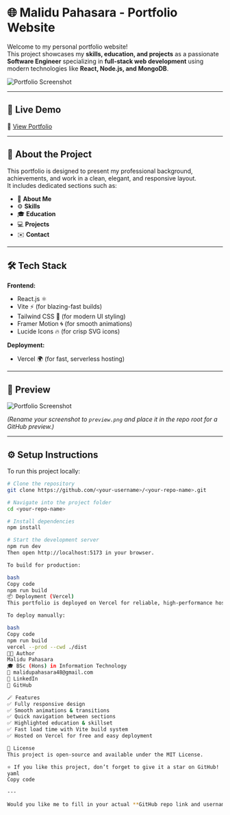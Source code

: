 # 🌐 Malidu Pahasara - Portfolio Website

Welcome to my personal portfolio website!  
This project showcases my **skills, education, and projects** as a passionate **Software Engineer** specializing in **full-stack web development** using modern technologies like **React, Node.js, and MongoDB**.

![Portfolio Screenshot](../src/assets/image.png)


---

## 🚀 Live Demo
🔗 [View Portfolio](https://my-portfolio-9ptxay13z-malidu.vercel.app/)

---

## 🧠 About the Project

This portfolio is designed to present my professional background, achievements, and work in a clean, elegant, and responsive layout.  
It includes dedicated sections such as:

- 🧍 **About Me**
- ⚙️ **Skills**
- 🎓 **Education**
- 💻 **Projects**
- ✉️ **Contact**

---

## 🛠️ Tech Stack

**Frontend:**
- React.js ⚛️  
- Vite ⚡ (for blazing-fast builds)  
- Tailwind CSS 🎨 (for modern UI styling)  
- Framer Motion 🌀 (for smooth animations)  
- Lucide Icons 🔥 (for crisp SVG icons)

**Deployment:**
- Vercel 🌍 (for fast, serverless hosting)

---

## 📸 Preview

![Portfolio Screenshot](./preview.png)

*(Rename your screenshot to `preview.png` and place it in the repo root for a GitHub preview.)*

---

## ⚙️ Setup Instructions

To run this project locally:

```bash
# Clone the repository
git clone https://github.com/<your-username>/<your-repo-name>.git

# Navigate into the project folder
cd <your-repo-name>

# Install dependencies
npm install

# Start the development server
npm run dev
Then open http://localhost:5173 in your browser.

To build for production:

bash
Copy code
npm run build
📦 Deployment (Vercel)
This portfolio is deployed on Vercel for reliable, high-performance hosting.

To deploy manually:

bash
Copy code
npm run build
vercel --prod --cwd ./dist
👨‍💻 Author
Malidu Pahasara
🎓 BSc (Hons) in Information Technology
📧 malidupahasara48@gmail.com
🔗 LinkedIn
🐙 GitHub

🪄 Features
✅ Fully responsive design
✅ Smooth animations & transitions
✅ Quick navigation between sections
✅ Highlighted education & skillset
✅ Fast load time with Vite build system
✅ Hosted on Vercel for free and easy deployment

📜 License
This project is open-source and available under the MIT License.

⭐ If you like this project, don’t forget to give it a star on GitHub!
yaml
Copy code

---

Would you like me to fill in your actual **GitHub repo link and username** (so it’s 100% personalized)

